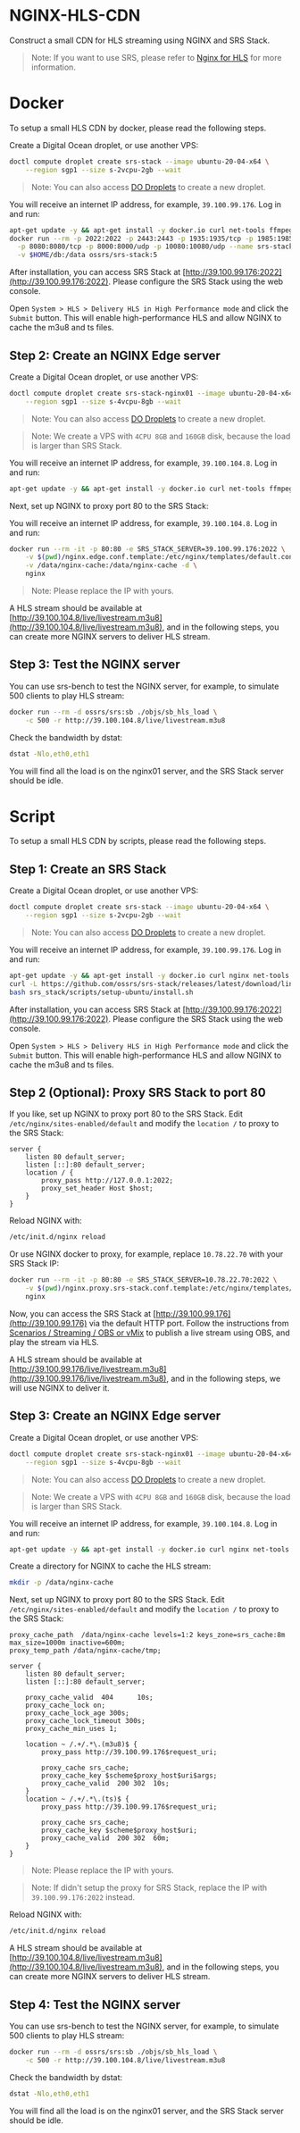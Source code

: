 # NGINX-HLS-CDN

Construct a small CDN for HLS streaming using NGINX and SRS Stack.

> Note: If you want to use SRS, please refer to [Nginx for HLS](https://ossrs.io/lts/en-us/docs/v5/doc/nginx-for-hls) for more information.

# Docker

To setup a small HLS CDN by docker, please read the following steps.

Create a Digital Ocean droplet, or use another VPS:

```bash
doctl compute droplet create srs-stack --image ubuntu-20-04-x64 \
    --region sgp1 --size s-2vcpu-2gb --wait
```

> Note: You can also access [DO Droplets](https://cloud.digitalocean.com/droplets) to create a new droplet.

You will receive an internet IP address, for example, `39.100.99.176`. Log in and run:

```bash
apt-get update -y && apt-get install -y docker.io curl net-tools ffmpeg pcp &&
docker run --rm -p 2022:2022 -p 2443:2443 -p 1935:1935/tcp -p 1985:1985/tcp \
  -p 8080:8080/tcp -p 8000:8000/udp -p 10080:10080/udp --name srs-stack -d \
  -v $HOME/db:/data ossrs/srs-stack:5
```

After installation, you can access SRS Stack at [http://39.100.99.176:2022](http://39.100.99.176:2022).
Please configure the SRS Stack using the web console.

Open `System > HLS > Delivery HLS in High Performance mode` and click the `Submit` button. This will enable
high-performance HLS and allow NGINX to cache the m3u8 and ts files.

## Step 2: Create an NGINX Edge server

Create a Digital Ocean droplet, or use another VPS:

```bash
doctl compute droplet create srs-stack-nginx01 --image ubuntu-20-04-x64 \
    --region sgp1 --size s-4vcpu-8gb --wait
```

> Note: You can also access [DO Droplets](https://cloud.digitalocean.com/droplets) to create a new droplet.

> Note: We create a VPS with `4CPU 8GB` and `160GB` disk, because the load is larger than SRS Stack.

You will receive an internet IP address, for example, `39.100.104.8`. Log in and run:

```bash
apt-get update -y && apt-get install -y docker.io curl net-tools ffmpeg pcp
```

Next, set up NGINX to proxy port 80 to the SRS Stack:

You will receive an internet IP address, for example, `39.100.104.8`. Log in and run:

```bash
docker run --rm -it -p 80:80 -e SRS_STACK_SERVER=39.100.99.176:2022 \
    -v $(pwd)/nginx.edge.conf.template:/etc/nginx/templates/default.conf.template \
    -v /data/nginx-cache:/data/nginx-cache -d \
    nginx
```

> Note: Please replace the IP with yours.

A HLS stream should be available at [http://39.100.104.8/live/livestream.m3u8](http://39.100.104.8/live/livestream.m3u8),
and in the following steps, you can create more NGINX servers to deliver HLS stream.

## Step 3: Test the NGINX server

You can use srs-bench to test the NGINX server, for example, to simulate 500 clients to play HLS stream:

```bash
docker run --rm -d ossrs/srs:sb ./objs/sb_hls_load \
    -c 500 -r http://39.100.104.8/live/livestream.m3u8
```

Check the bandwidth by dstat:

```bash
dstat -Nlo,eth0,eth1
```

You will find all the load is on the nginx01 server, and the SRS Stack server should be idle.

# Script

To setup a small HLS CDN by scripts, please read the following steps.

## Step 1: Create an SRS Stack

Create a Digital Ocean droplet, or use another VPS:

```bash
doctl compute droplet create srs-stack --image ubuntu-20-04-x64 \
    --region sgp1 --size s-2vcpu-2gb --wait
```

> Note: You can also access [DO Droplets](https://cloud.digitalocean.com/droplets) to create a new droplet.

You will receive an internet IP address, for example, `39.100.99.176`. Log in and run:

```bash
apt-get update -y && apt-get install -y docker.io curl nginx net-tools ffmpeg pcp &&
curl -L https://github.com/ossrs/srs-stack/releases/latest/download/linux-srs_stack-en.tar.gz |tar -xz &&
bash srs_stack/scripts/setup-ubuntu/install.sh
```

After installation, you can access SRS Stack at [http://39.100.99.176:2022](http://39.100.99.176:2022).
Please configure the SRS Stack using the web console.

Open `System > HLS > Delivery HLS in High Performance mode` and click the `Submit` button. This will enable
high-performance HLS and allow NGINX to cache the m3u8 and ts files.

## Step 2 (Optional): Proxy SRS Stack to port 80

If you like, set up NGINX to proxy port 80 to the SRS Stack. Edit `/etc/nginx/sites-enabled/default` and modify
the `location /` to proxy to the SRS Stack:

```nginx
server {
    listen 80 default_server;
    listen [::]:80 default_server;
    location / {
        proxy_pass http://127.0.0.1:2022;
        proxy_set_header Host $host;
    }
}
```

Reload NGINX with:

```bash
/etc/init.d/nginx reload
```

Or use NGINX docker to proxy, for example, replace `10.78.22.70` with your SRS Stack IP:

```bash
docker run --rm -it -p 80:80 -e SRS_STACK_SERVER=10.78.22.70:2022 \
    -v $(pwd)/nginx.proxy.srs-stack.conf.template:/etc/nginx/templates/default.conf.template \
    nginx
```

Now, you can access the SRS Stack at [http://39.100.99.176](http://39.100.99.176) via the default HTTP port.
Follow the instructions from [Scenarios / Streaming / OBS or vMix](http://39.100.99.176/mgmt/en/routers-scenario?tab=live)
to publish a live stream using OBS, and play the stream via HLS.

A HLS stream should be available at [http://39.100.99.176/live/livestream.m3u8](http://39.100.99.176/live/livestream.m3u8),
and in the following steps, we will use NGINX to deliver it.

## Step 3: Create an NGINX Edge server

Create a Digital Ocean droplet, or use another VPS:

```bash
doctl compute droplet create srs-stack-nginx01 --image ubuntu-20-04-x64 \
    --region sgp1 --size s-4vcpu-8gb --wait
```

> Note: You can also access [DO Droplets](https://cloud.digitalocean.com/droplets) to create a new droplet.

> Note: We create a VPS with `4CPU 8GB` and `160GB` disk, because the load is larger than SRS Stack.

You will receive an internet IP address, for example, `39.100.104.8`. Log in and run:

```bash
apt-get update -y && apt-get install -y docker.io curl nginx net-tools ffmpeg pcp
```

Create a directory for NGINX to cache the HLS stream:

```bash
mkdir -p /data/nginx-cache
```

Next, set up NGINX to proxy port 80 to the SRS Stack. Edit `/etc/nginx/sites-enabled/default` and modify
the `location /` to proxy to the SRS Stack:

```nginx
proxy_cache_path  /data/nginx-cache levels=1:2 keys_zone=srs_cache:8m max_size=1000m inactive=600m;
proxy_temp_path /data/nginx-cache/tmp;

server {
    listen 80 default_server;
    listen [::]:80 default_server;
    
    proxy_cache_valid  404      10s;
    proxy_cache_lock on;
    proxy_cache_lock_age 300s;
    proxy_cache_lock_timeout 300s;
    proxy_cache_min_uses 1;

    location ~ /.+/.*\.(m3u8)$ {
        proxy_pass http://39.100.99.176$request_uri;
        
        proxy_cache srs_cache;
        proxy_cache_key $scheme$proxy_host$uri$args;
        proxy_cache_valid  200 302  10s;
    }
    location ~ /.+/.*\.(ts)$ {
        proxy_pass http://39.100.99.176$request_uri;
        
        proxy_cache srs_cache;
        proxy_cache_key $scheme$proxy_host$uri;
        proxy_cache_valid  200 302  60m;
    }
}
```

> Note: Please replace the IP with yours.

> Note: If didn't setup the proxy for SRS Stack, replace the IP with `39.100.99.176:2022` instead.

Reload NGINX with:

```bash
/etc/init.d/nginx reload
```

A HLS stream should be available at [http://39.100.104.8/live/livestream.m3u8](http://39.100.104.8/live/livestream.m3u8),
and in the following steps, you can create more NGINX servers to deliver HLS stream.

## Step 4: Test the NGINX server

You can use srs-bench to test the NGINX server, for example, to simulate 500 clients to play HLS stream:

```bash
docker run --rm -d ossrs/srs:sb ./objs/sb_hls_load \
    -c 500 -r http://39.100.104.8/live/livestream.m3u8
```

Check the bandwidth by dstat:

```bash
dstat -Nlo,eth0,eth1
```

You will find all the load is on the nginx01 server, and the SRS Stack server should be idle.

